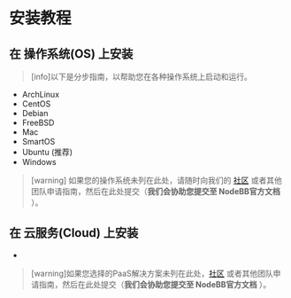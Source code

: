 # 安装教程
## 在 操作系统(OS) 上安装
>[info]以下是分步指南，以帮助您在各种操作系统上启动和运行。
* ArchLinux
* CentOS
* Debian
* FreeBSD
* Mac
* SmartOS
* Ubuntu (推荐)
* Windows

>[warning] 如果您的操作系统未列在此处，请随时向我们的 [社区](https://community.nodebb.org/) 或者其他团队申请指南，然后在此处提交（**我们会协助您提交至 NodeBB官方文档**
）。

## 在 云服务(Cloud) 上安装
* 


>[warning]如果您选择的PaaS解决方案未列在此处，[社区](https://community.nodebb.org/) 或者其他团队申请指南，然后在此处提交（**我们会协助您提交至 NodeBB官方文档**
）。